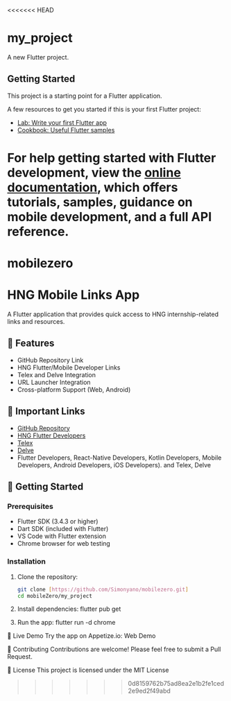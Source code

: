 <<<<<<< HEAD
# my_project

A new Flutter project.

## Getting Started

This project is a starting point for a Flutter application.

A few resources to get you started if this is your first Flutter project:

- [Lab: Write your first Flutter app](https://docs.flutter.dev/get-started/codelab)
- [Cookbook: Useful Flutter samples](https://docs.flutter.dev/cookbook)

For help getting started with Flutter development, view the
[online documentation](https://docs.flutter.dev/), which offers tutorials,
samples, guidance on mobile development, and a full API reference.
=======
# mobilezero

# HNG Mobile Links App

A Flutter application that provides quick access to HNG internship-related links and resources.

## 🌟 Features

- GitHub Repository Link
- HNG Flutter/Mobile Developer Links
- Telex and Delve Integration
- URL Launcher Integration
- Cross-platform Support (Web, Android)

## 🔗 Important Links

- [GitHub Repository](https://github.com/Simonyano/mobilezero)
- [HNG Flutter Developers](https://hng.tech/hire-flutter-developers)
- [Telex](https://telex.im)
- [Delve](https://delve.fun)
-  Flutter Developers, React-Native Developers, Kotlin Developers, Mobile Developers, Android Developers, iOS Developers). and Telex, Delve

## 🚀 Getting Started

### Prerequisites

- Flutter SDK (3.4.3 or higher)
- Dart SDK (included with Flutter)
- VS Code with Flutter extension
- Chrome browser for web testing

### Installation

1. Clone the repository:
   ```bash
   git clone [https://github.com/Simonyano/mobilezero.git]
   cd mobileZero/my_project

2. Install dependencies:
   flutter pub get


3. Run the app:
   flutter run -d chrome

📱 Live Demo
Try the app on Appetize.io:
Web Demo

🤝 Contributing
Contributions are welcome! Please feel free to submit a Pull Request.

📄 License
This project is licensed under the MIT License
>>>>>>> 0d8159762b75ad8ea2e1b2fe1ced2e9ed2f49abd
